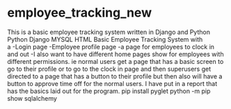 # employee_tracking_new

This is a basic employee tracking system written in Django and Python Python Django MYSQL HTML Basic Employee Tracking System with
<br>
a -Login page -Employee profile page -a page for employees to clock in and out -I also want to have different home pages show for employees with different permissions. ie normal users get a page that has a basic screen to go to their profile or to go to the clock in page and then superusers get directed to a page that has a button to their profile but then also will have a button to approve time off for the normal users. I have put in a report that has the basics laid out for the program.
pip install pyglet
python -m pip show sqlalchemy  
